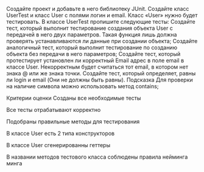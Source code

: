 Создайте проект и добавьте в него библиотеку JUnit.
Создайте класс UserTest и класс User с полями логин и email. Класс «User» нужно будет тестировать.
В классе UserTest пропишите следующие тесты:
Создайте тест, который выполнит тестирование создания объекта User с передачей в него двух параметров. Такая функция лишь должна проверять устанавливаются ли данные при создании объекта;
Создайте аналогичный тест, который выполнит тестирование по созданию объекта без передачи в него параметров;
Создайте тест, который протестирует установлен ли корректный Email адрес в поле email в классе User. Некорректным будет считаться тот email, в котором нет знака @ или же знака точки.
Создайте тест, который определяет, равны ли login и email (Они не должны быть равны).
Подсказка
Для проверки на наличие символа можно использовать метод contains;

Критерии оценки
Созданы все необходимые тесты

Все тесты отрабатывают корректно

Подобраны правильные методы для тестирования

В классе User есть 2 типа конструкторов

В классе User сгенерированны геттеры

В названии методов тестового класса соблюдены правила нейминга минга